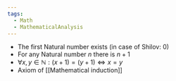 ```yaml
---
tags:
  - Math
  - MathematicalAnalysis
---
```

-  The first Natural number exists (in case of Shilov: 0)
- For any Natural number $n$ there is $n+1$
- $\forall x,y \in\mathbb N: (x+1)=(y+1)\iff x = y$
- Axiom of [[Mathematical induction]]